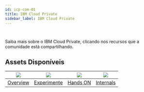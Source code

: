 ```yaml
---
id: icp-com-01
title: IBM Cloud Private 
sidebar_label: IBM Cloud Private 
---
```

<br />

Saiba mais sobre o IBM Cloud Private, clicando nos recursos que a comunidade está compartilhando.


## Assets Disponíveis

|![](https://raw.githubusercontent.com/IBM-Design/icons/master/dist/png/object-based/catalog_64.png)|![](https://raw.githubusercontent.com/IBM-Design/icons/master/dist/png/object-based/checklist_64.png)|![](https://raw.githubusercontent.com/IBM-Design/icons/master/dist/png/object-based/compass_64.png)|![](https://raw.githubusercontent.com/IBM-Design/icons/master/dist/png/object-based/tools_64.png)|
|:---:|:---:|:---:|:---:|
|[Overview](/docs/icp-prod-01.html)|[Experimente](/docs/icp-test-01.html)|[Hands ON](/docs/icp-lab-02.html)|[Internals](/docs/icp-test-01.html)|



<br />